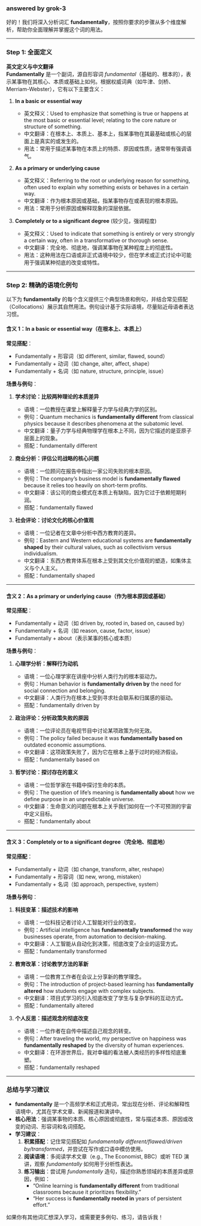 ### answered by grok-3
好的！我们将深入分析词汇 **fundamentally**，按照你要求的步骤从多个维度解析，帮助你全面理解并掌握这个词的用法。

---

### Step 1: 全面定义

**英文定义与中文翻译**  
**Fundamentally** 是一个副词，源自形容词 *fundamental*（基础的、根本的），表示某事物在其核心、本质或基础上如何。根据权威词典（如牛津、剑桥、Merriam-Webster），它有以下主要含义：

1. **In a basic or essential way**  
   - 英文释义：Used to emphasize that something is true or happens at the most basic or essential level; relating to the core nature or structure of something.  
   - 中文翻译：在根本上、本质上、基本上，指某事物在其最基础或核心的层面上是真实的或发生的。  
   - 用法：常用于描述某事物在本质上的特质、原因或性质，通常带有强调语气。

2. **As a primary or underlying cause**  
   - 英文释义：Referring to the root or underlying reason for something, often used to explain why something exists or behaves in a certain way.  
   - 中文翻译：作为根本原因或基础，指某事物存在或表现的根本原因。  
   - 用法：常用于分析原因或解释现象的深层依据。

3. **Completely or to a significant degree** (较少见，强调程度)  
   - 英文释义：Used to indicate that something is entirely or very strongly a certain way, often in a transformative or thorough sense.  
   - 中文翻译：完全地、彻底地，强调某事物在某种程度上的彻底性。  
   - 用法：这种用法在口语或非正式语境中较少，但在学术或正式讨论中可能用于强调某种彻底的改变或特性。

---

### Step 2: 精确的语境化例句

以下为 **fundamentally** 的每个含义提供三个典型场景和例句，并结合常见搭配（Collocations）展示其自然用法。例句设计基于实际语境，尽量贴近母语者表达习惯。

#### 含义 1：In a basic or essential way（在根本上、本质上）
**常见搭配**：  
- Fundamentally + 形容词（如 different, similar, flawed, sound）  
- Fundamentally + 动词（如 change, alter, affect, shape）  
- Fundamentally + 名词（如 nature, structure, principle, issue）  

**场景与例句**：  
1. **学术讨论：比较两种理论的本质差异**  
   - 语境：一位教授在课堂上解释量子力学与经典力学的区别。  
   - 例句：Quantum mechanics is **fundamentally different** from classical physics because it describes phenomena at the subatomic level.  
   - 中文翻译：量子力学与经典物理学在根本上不同，因为它描述的是亚原子层面上的现象。  
   - 搭配：fundamentally different  

2. **商业分析：评估公司战略的核心问题**  
   - 语境：一位顾问在报告中指出一家公司失败的根本原因。  
   - 例句：The company’s business model is **fundamentally flawed** because it relies too heavily on short-term profits.  
   - 中文翻译：该公司的商业模式在本质上有缺陷，因为它过于依赖短期利润。  
   - 搭配：fundamentally flawed  

3. **社会评论：讨论文化的核心价值观**  
   - 语境：一位记者在文章中分析中西方教育的差异。  
   - 例句：Eastern and Western educational systems are **fundamentally shaped** by their cultural values, such as collectivism versus individualism.  
   - 中文翻译：东西方教育体系在根本上受到其文化价值观的塑造，如集体主义与个人主义。  
   - 搭配：fundamentally shaped  

---

#### 含义 2：As a primary or underlying cause（作为根本原因或基础）  
**常见搭配**：  
- Fundamentally + 动词（如 driven by, rooted in, based on, caused by）  
- Fundamentally + 名词（如 reason, cause, factor, issue）  
- Fundamentally + about（表示某事的核心或本质）  

**场景与例句**：  
1. **心理学分析：解释行为动机**  
   - 语境：一位心理学家在讲座中分析人类行为的根本驱动力。  
   - 例句：Human behavior is **fundamentally driven by** the need for social connection and belonging.  
   - 中文翻译：人类行为在根本上受到寻求社会联系和归属感的驱动。  
   - 搭配：fundamentally driven by  

2. **政治评论：分析政策失败的原因**  
   - 语境：一位评论员在电视节目中讨论某项政策为何无效。  
   - 例句：The policy failed because it was **fundamentally based on** outdated economic assumptions.  
   - 中文翻译：这项政策失败了，因为它在根本上基于过时的经济假设。  
   - 搭配：fundamentally based on  

3. **哲学讨论：探讨存在的意义**  
   - 语境：一位哲学家在书籍中探讨生命的本质。  
   - 例句：The question of life’s meaning is **fundamentally about** how we define purpose in an unpredictable universe.  
   - 中文翻译：生命意义的问题在根本上关乎我们如何在一个不可预测的宇宙中定义目标。  
   - 搭配：fundamentally about  

---

#### 含义 3：Completely or to a significant degree（完全地、彻底地）  
**常见搭配**：  
- Fundamentally + 动词（如 change, transform, alter, reshape）  
- Fundamentally + 形容词（如 new, wrong, mistaken）  
- Fundamentally + 名词（如 approach, perspective, system）  

**场景与例句**：  
1. **科技变革：描述技术的影响**  
   - 语境：一位科技记者讨论人工智能对行业的改变。  
   - 例句：Artificial intelligence has **fundamentally transformed** the way businesses operate, from automation to decision-making.  
   - 中文翻译：人工智能从自动化到决策，彻底改变了企业的运营方式。  
   - 搭配：fundamentally transformed  

2. **教育改革：讨论教学方法的革新**  
   - 语境：一位教育工作者在会议上分享新的教学理念。  
   - 例句：The introduction of project-based learning has **fundamentally altered** how students engage with complex subjects.  
   - 中文翻译：项目式学习的引入彻底改变了学生与复杂学科的互动方式。  
   - 搭配：fundamentally altered  

3. **个人反思：描述观念的彻底改变**  
   - 语境：一位作者在自传中描述自己观念的转变。  
   - 例句：After traveling the world, my perspective on happiness was **fundamentally reshaped** by the diversity of human experiences.  
   - 中文翻译：在环游世界后，我对幸福的看法被人类经历的多样性彻底重塑。  
   - 搭配：fundamentally reshaped  

---

### 总结与学习建议
- **fundamentally** 是一个高频学术和正式用词，常出现在分析、评论和解释性语境中，尤其在学术文章、新闻报道和演讲中。  
- **核心用法**：强调某事物的本质、核心原因或彻底性，常与描述本质、原因或改变的动词、形容词和名词搭配。  
- **学习建议**：  
  1. **积累搭配**：记住常见搭配如 *fundamentally different/flawed/driven by/transformed*，并尝试在写作或口语中模仿使用。  
  2. **阅读语境**：多阅读学术文章（e.g., The Economist, BBC）或听 TED 演讲，观察 *fundamentally* 如何用于分析性表达。  
  3. **练习输出**：尝试用 *fundamentally* 造句，描述你熟悉领域的本质差异或原因，例如：  
     - “Online learning is **fundamentally different** from traditional classrooms because it prioritizes flexibility.”  
     - “Her success is **fundamentally rooted in** years of persistent effort.”  

如果你有其他词汇想深入学习，或需要更多例句、练习，请告诉我！